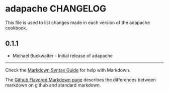 adapache CHANGELOG
=======================

This file is used to list changes made in each version of the adapache cookbook.

0.1.1
-----
- Michael Buckwalter - Initial release of adapache

- - -
Check the [Markdown Syntax Guide](http://daringfireball.net/projects/markdown/syntax) for help with Markdown.

The [Github Flavored Markdown page](http://github.github.com/github-flavored-markdown/) describes the differences between markdown on github and standard markdown.
